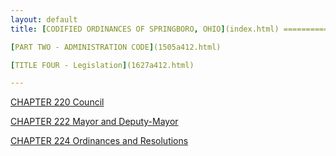 ```yaml
---
layout: default 
title: [CODIFIED ORDINANCES OF SPRINGBORO, OHIO](index.html) =====================================================

[PART TWO - ADMINISTRATION CODE](1505a412.html)

[TITLE FOUR - Legislation](1627a412.html)

---
```


[CHAPTER 220 Council](162fa412.html)

[CHAPTER 222 Mayor and Deputy-Mayor](16b9a412.html)

[CHAPTER 224 Ordinances and Resolutions](16cfa412.html)
